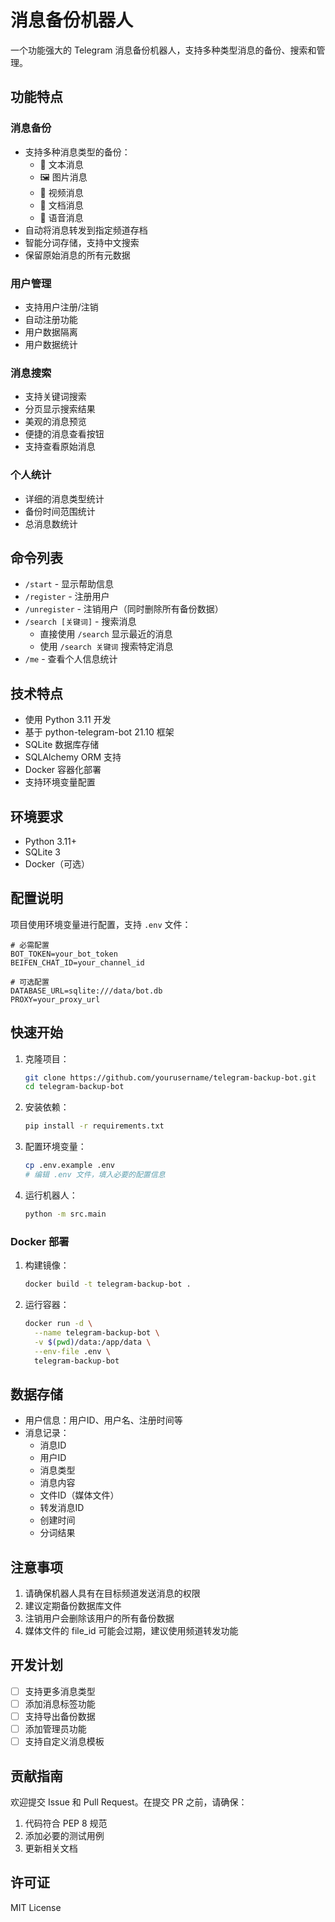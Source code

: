 # 消息备份机器人

一个功能强大的 Telegram 消息备份机器人，支持多种类型消息的备份、搜索和管理。

## 功能特点

### 消息备份
- 支持多种消息类型的备份：
  - 📝 文本消息
  - 🖼 图片消息
  - 🎥 视频消息
  - 📄 文档消息
  - 🎤 语音消息
- 自动将消息转发到指定频道存档
- 智能分词存储，支持中文搜索
- 保留原始消息的所有元数据

### 用户管理
- 支持用户注册/注销
- 自动注册功能
- 用户数据隔离
- 用户数据统计

### 消息搜索
- 支持关键词搜索
- 分页显示搜索结果
- 美观的消息预览
- 便捷的消息查看按钮
- 支持查看原始消息

### 个人统计
- 详细的消息类型统计
- 备份时间范围统计
- 总消息数统计

## 命令列表

- `/start` - 显示帮助信息
- `/register` - 注册用户
- `/unregister` - 注销用户（同时删除所有备份数据）
- `/search [关键词]` - 搜索消息
  - 直接使用 `/search` 显示最近的消息
  - 使用 `/search 关键词` 搜索特定消息
- `/me` - 查看个人信息统计

## 技术特点

- 使用 Python 3.11 开发
- 基于 python-telegram-bot 21.10 框架
- SQLite 数据库存储
- SQLAlchemy ORM 支持
- Docker 容器化部署
- 支持环境变量配置

## 环境要求

- Python 3.11+
- SQLite 3
- Docker（可选）

## 配置说明

项目使用环境变量进行配置，支持 `.env` 文件：

```env
# 必需配置
BOT_TOKEN=your_bot_token
BEIFEN_CHAT_ID=your_channel_id

# 可选配置
DATABASE_URL=sqlite:///data/bot.db
PROXY=your_proxy_url
```

## 快速开始

1. 克隆项目：
   ```bash
   git clone https://github.com/yourusername/telegram-backup-bot.git
   cd telegram-backup-bot
   ```

2. 安装依赖：
   ```bash
   pip install -r requirements.txt
   ```

3. 配置环境变量：
   ```bash
   cp .env.example .env
   # 编辑 .env 文件，填入必要的配置信息
   ```

4. 运行机器人：
   ```bash
   python -m src.main
   ```

### Docker 部署

1. 构建镜像：
   ```bash
   docker build -t telegram-backup-bot .
   ```

2. 运行容器：
   ```bash
   docker run -d \
     --name telegram-backup-bot \
     -v $(pwd)/data:/app/data \
     --env-file .env \
     telegram-backup-bot
   ```

## 数据存储

- 用户信息：用户ID、用户名、注册时间等
- 消息记录：
  - 消息ID
  - 用户ID
  - 消息类型
  - 消息内容
  - 文件ID（媒体文件）
  - 转发消息ID
  - 创建时间
  - 分词结果

## 注意事项

1. 请确保机器人具有在目标频道发送消息的权限
2. 建议定期备份数据库文件
3. 注销用户会删除该用户的所有备份数据
4. 媒体文件的 file_id 可能会过期，建议使用频道转发功能

## 开发计划

- [ ] 支持更多消息类型
- [ ] 添加消息标签功能
- [ ] 支持导出备份数据
- [ ] 添加管理员功能
- [ ] 支持自定义消息模板

## 贡献指南

欢迎提交 Issue 和 Pull Request。在提交 PR 之前，请确保：

1. 代码符合 PEP 8 规范
2. 添加必要的测试用例
3. 更新相关文档

## 许可证

MIT License

